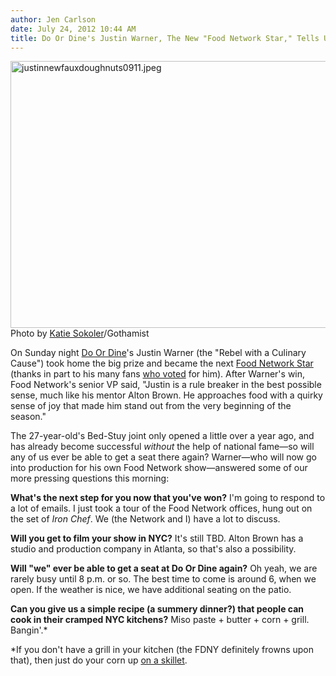 ```yaml
---
author: Jen Carlson
date: July 24, 2012 10:44 AM
title: Do Or Dine's Justin Warner, The New "Food Network Star," Tells Us About His Big Win
---
```


<p><span class="mt-enclosure mt-enclosure-image" style="display: inline;"> <img alt="justinnewfauxdoughnuts0911.jpeg" src="https://web.archive.org/web/20130221000442im_/http://gothamist.com/attachments/arts_jen/justinnewfauxdoughnuts0911.jpeg" width="640" height="427" class="image-none"> </span><br>
<span class="photo_caption">Photo by <a href="https://web.archive.org/web/20130221000442/http://colormekatie.blogspot.com/">Katie Sokoler</a>/Gothamist</span></p>

<p>On Sunday night <a href="https://web.archive.org/web/20130221000442/http://gothamist.com/tags/doordine">Do Or Dine</a>&apos;s Justin Warner (the &quot;Rebel with a Culinary Cause&quot;) took home the big prize and became the next <a href="https://web.archive.org/web/20130221000442/http://www.foodnetwork.com/justin-warner/index.html">Food Network Star</a> (thanks in part to his many fans <a href="https://web.archive.org/web/20130221000442/http://gothamist.com/2012/07/16/justin_warner.php">who voted</a> for him). After Warner&apos;s win, Food Network&apos;s senior VP said, &quot;Justin is a rule breaker in the best possible sense, much like his mentor Alton Brown. He approaches food with a quirky sense of joy that made him stand out from the very beginning of the season.&quot; </p>

<p>The 27-year-old&apos;s Bed-Stuy joint only opened a little over a year ago, and has already become successful <em>without</em> the help of national fame&#x2014;so will any of us ever be able to get a seat there again? Warner&#x2014;who will now go into production for his own Food Network show&#x2014;answered some of our more pressing questions this morning:</p>

<p><strong>What&apos;s the next step for you now that you&apos;ve won?</strong> I&apos;m going to respond to a lot of emails.  I just took a tour of the Food Network offices, hung out on the set of <em>Iron Chef</em>.  We (the Network and I) have a lot to discuss.</p>

<p><strong>Will you get to film your show in NYC?</strong> It&apos;s still TBD.  Alton Brown has a studio and production company in Atlanta, so that&apos;s also a possibility. </p>

<p><strong>Will &quot;we&quot; ever be able to get a seat at Do Or Dine again?</strong> Oh yeah, we are rarely busy until 8 p.m. or so.  The best time to come is around 6, when we open.  If the weather is nice, we have additional seating on the patio.</p>

<p><strong>Can you give us a simple recipe (a summery dinner?) that people can cook in their cramped NYC kitchens?</strong> Miso paste + butter + corn + grill.  Bangin&apos;.*</p>

<p>*If you don&apos;t have a grill in your kitchen (the FDNY definitely frowns upon that), then just do your corn up <a href="https://web.archive.org/web/20130221000442/http://notquitegourmet.blogspot.com/2012/04/corn-two-ways.html">on a skillet</a>.</p>
